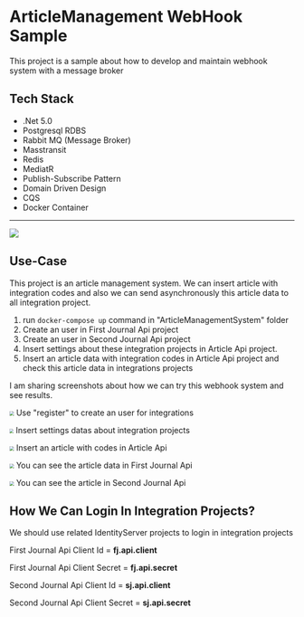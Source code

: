 # ArticleManagement WebHook Sample

This project is a sample about how to develop and maintain webhook system with a message broker 

## Tech Stack

- .Net 5.0
- Postgresql RDBS
- Rabbit MQ (Message Broker)
- Masstransit
- Redis
- MediatR 
- Publish-Subscribe Pattern
- Domain Driven Design
- CQS
- Docker Container

------

![](C:\Users\acam\Documents\GitHub\ArticleManagement-WebHook-Sample\images\webhookArchitecture.PNG)

## Use-Case

This project is an article management system. We can insert article with integration codes and also we can send asynchronously this article data to all integration project.

1. run `docker-compose up` command in "ArticleManagementSystem" folder
2. Create an user in First Journal Api project 
3. Create an user in Second Journal Api project
4. Insert settings about these integration projects in Article Api project.
5. Insert an article data with integration codes in Article Api project and check this article data in integrations projects

I am sharing screenshots about how we can try this webhook system and see results. 

<img src="C:\Users\acam\Documents\GitHub\ArticleManagement-WebHook-Sample\images\firstJournalRegister.PNG" style="zoom: 50%;" />  Use "register" to create an user for integrations

  <img src="C:\Users\acam\Documents\GitHub\ArticleManagement-WebHook-Sample\images\integrationSettingsGetResponse.PNG" style="zoom: 45%;" />       Insert settings datas about integration projects

 <img src="C:\Users\acam\Documents\GitHub\ArticleManagement-WebHook-Sample\images\postArticle.PNG" style="zoom:50%;" />    Insert an article with codes in Article Api

<img src="C:\Users\acam\Documents\GitHub\ArticleManagement-WebHook-Sample\images\firstJournalArticle.PNG" style="zoom: 50%;" />              You can see the article data in First Journal Api

<img src="C:\Users\acam\Documents\GitHub\ArticleManagement-WebHook-Sample\images\secondJournalArticle.PNG" style="zoom:50%;" />  You can see the article in Second Journal Api



## How We Can Login In Integration Projects?

We should use related IdentityServer projects to login in integration projects

First Journal Api Client Id = **fj.api.client**

First Journal Api Client Secret = **fj.api.secret**

Second Journal Api Client Id = **sj.api.client**

Second Journal Api Client Secret = **sj.api.secret**





 

